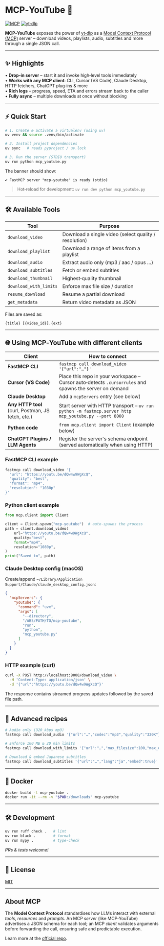 # MCP‑YouTube 🚀

[![MCP](https://img.shields.io/badge/MCP-Server-blue)](https://modelcontextprotocol.io)
[![yt‑dlp](https://img.shields.io/badge/Powered%20by-yt--dlp-red)](https://github.com/yt-dlp/yt-dlp)

**MCP‑YouTube** exposes the power of [yt‑dlp](https://github.com/yt-dlp/yt-dlp) as a [Model Context Protocol (MCP)](#about-mcp) server – download videos, playlists, audio, subtitles and more through a single JSON call.

---

## ✨ Highlights

• **Drop‑in server** – start it and invoke high‑level tools immediately  
• **Works with any MCP client**: CLI, Cursor (VS Code), Claude Desktop, HTTP fetchers, ChatGPT plug‑ins & more  
• **Rich logs** – progress, speed, ETA and errors stream back to the caller  
• **Fully async** – multiple downloads at once without blocking  

---

## ⚡️ Quick Start

```bash
# 1. Create & activate a virtualenv (using uv)
uv venv && source .venv/bin/activate

# 2. Install project dependencies
uv sync   # reads pyproject / uv.lock

# 3. Run the server (STDIO transport)
uv run python mcp_youtube.py
```

The banner should show:
```text
✔ FastMCP server "mcp-youtube" is ready (stdio)
```
> Hot‑reload for development: `uv run dev python mcp_youtube.py`

---

## 🛠️ Available Tools

| Tool | Purpose |
|------|---------|
| `download_video` | Download a single video (select quality / resolution) |
| `download_playlist` | Download a range of items from a playlist |
| `download_audio` | Extract audio only (mp3 / aac / opus …) |
| `download_subtitles` | Fetch or embed subtitles |
| `download_thumbnail` | Highest‑quality thumbnail |
| `download_with_limits` | Enforce max file size / duration |
| `resume_download` | Resume a partial download |
| `get_metadata` | Return video metadata as JSON |

Files are saved as:
```text
{title} [{video_id}].{ext}
```

---

## 🌐 Using MCP‑YouTube with different clients

| Client | How to connect |
|--------|---------------|
| **FastMCP CLI** | `fastmcp call download_video '{"url":"…"}'` |
| **Cursor (VS Code)** | Place this repo in your workspace – Cursor auto‑detects `.cursorrules` and spawns the server on demand |
| **Claude Desktop** | Add a `mcpServers` entry (see below) |
| **Any HTTP tool** (curl, Postman, JS fetch, etc.) | Start server with HTTP transport – `uv run python -m fastmcp.server http mcp_youtube.py --port 8000` |
| **Python code** | `from mcp.client import Client` (example below) |
| **ChatGPT Plugins / LLM Agents** | Register the server's schema endpoint (served automatically when using HTTP) |

### FastMCP CLI example
```bash
fastmcp call download_video '{
  "url": "https://youtu.be/dQw4w9WgXcQ",
  "quality": "best",
  "format": "mp4",
  "resolution": "1080p"
}'
```

### Python client example
```python
from mcp.client import Client

client = Client.spawn("mcp-youtube")  # auto‑spawns the process
path = client.download_video(
    url="https://youtu.be/dQw4w9WgXcQ",
    quality="best",
    format="mp4",
    resolution="1080p",
)
print("Saved to", path)
```

### Claude Desktop config (macOS)
Create/append `~/Library/Application Support/Claude/claude_desktop_config.json`:
```json
{
  "mcpServers": {
    "youtube": {
      "command": "uvx",
      "args": [
        "--directory",
        "/ABS/PATH/TO/mcp-youtube",
        "run",
        "python",
        "mcp_youtube.py"
      ]
    }
  }
}
```

### HTTP example (curl)
```bash
curl -X POST http://localhost:8000/download_video \
  -H 'Content-Type: application/json' \
  -d '{"url":"https://youtu.be/dQw4w9WgXcQ"}'
```
The response contains streamed progress updates followed by the saved file path.

---

## 🔧 Advanced recipes

```bash
# Audio only (320 kbps mp3)
fastmcp call download_audio '{"url":"…","codec":"mp3","quality":"320K"}'

# Enforce 100 MB & 20 min limits
fastmcp call download_with_limits '{"url":"…","max_filesize":100,"max_duration":20}'

# Download & embed Japanese subtitles
fastmcp call download_subtitles '{"url":"…","lang":"ja","embed":true}'
```

---

## 🐳 Docker

```bash
docker build -t mcp-youtube .
docker run -it --rm -v "$PWD:/downloads" mcp-youtube
```

---

## 🛠 Development

```bash
uv run ruff check .   # lint
uv run black .        # format
uv run mypy .         # type‑check
```
*PRs & tests welcome!*

---

## 📜 License

[MIT](LICENSE)

---

## About MCP <a id="about-mcp"></a>

The **Model Context Protocol** standardises how LLMs interact with external *tools*, *resources* and *prompts*. An MCP *server* (like MCP‑YouTube) advertises a JSON schema for each tool; an MCP *client* validates arguments before forwarding the call, ensuring safe and predictable execution.

Learn more at the [official repo](https://github.com/modelcontextprotocol/servers).

